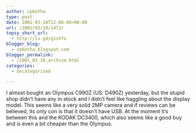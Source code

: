 ```yaml
---
author: cpbotha
type: post
date: 2001-03-18T12:08:00+00:00
url: /2001/03/18/1472/
topsy_short_url:
  - http://is.gd/g1sXfo
blogger_blog:
  - cpbotha.blogspot.com
blogger_permalink:
  - /2001_03_18_archive.html
categories:
  - Uncategorized

---
```

I almost bought an Olympus C990Z (US: D490Z) yesterday, but the stupid shop didn&#8217;t have any in stock and I didn&#8217;t feel like haggling about the display model. This seems like a very solid 2MP camera and if reviews can be believed, its only con is that it doesn&#8217;t have USB. At the moment it&#8217;s between this and the KODAK DC3400, which also seems like a good buy and is even a bit cheaper than the Olympus.